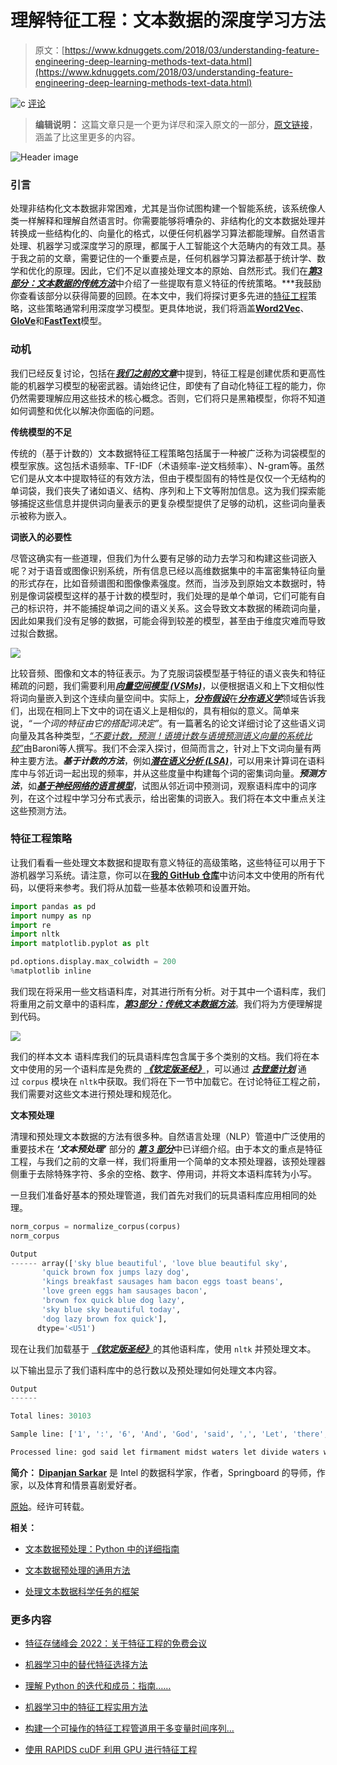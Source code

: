 # 理解特征工程：文本数据的深度学习方法

> 原文：[https://www.kdnuggets.com/2018/03/understanding-feature-engineering-deep-learning-methods-text-data.html](https://www.kdnuggets.com/2018/03/understanding-feature-engineering-deep-learning-methods-text-data.html)

![c](../Images/3d9c022da2d331bb56691a9617b91b90.png) [评论](#comments)

> **编辑说明：** 这篇文章只是一个更为详尽和深入原文的一部分，[原文链接](https://towardsdatascience.com/understanding-feature-engineering-part-4-deep-learning-methods-for-text-data-96c44370bbfa)，涵盖了比这里更多的内容。

![Header image](../Images/aefd6a27ee58fbc6ac8f6ff555b80662.png)

### 引言

处理非结构化文本数据非常困难，尤其是当你试图构建一个智能系统，该系统像人类一样解释和理解自然语言时。你需要能够将嘈杂的、非结构化的文本数据处理并转换成一些结构化的、向量化的格式，以便任何机器学习算法都能理解。自然语言处理、机器学习或深度学习的原理，都属于人工智能这个大范畴内的有效工具。基于我之前的文章，需要记住的一个重要点是，任何机器学习算法都基于统计学、数学和优化的原理。因此，它们不足以直接处理文本的原始、自然形式。我们在[***第3部分：文本数据的传统方法***](https://towardsdatascience.com/understanding-feature-engineering-part-3-traditional-methods-for-text-data-f6f7d70acd41)中介绍了一些提取有意义特征的传统策略。***我鼓励你查看该部分以获得简要的回顾。在本文中，我们将探讨更多先进的[特征工程](https://www.kdnuggets.com/2018/12/feature-engineering-explained.html)策略，这些策略通常利用深度学习模型。更具体地说，我们将涵盖[**Word2Vec**](https://en.wikipedia.org/wiki/Word2vec)、[**GloVe**](https://nlp.stanford.edu/projects/glove/)和[**FastText**](https://research.fb.com/fasttext/)模型。

### 动机

我们已经反复讨论，包括在[***我们之前的文章***](https://towardsdatascience.com/understanding-feature-engineering-part-3-traditional-methods-for-text-data-f6f7d70acd41)中提到，特征工程是创建优质和更高性能的机器学习模型的秘密武器。请始终记住，即使有了自动化特征工程的能力，你仍然需要理解应用这些技术的核心概念。否则，它们将只是黑箱模型，你将不知道如何调整和优化以解决你面临的问题。

**传统模型的不足**

传统的（基于计数的）文本数据特征工程策略包括属于一种被广泛称为词袋模型的模型家族。这包括术语频率、TF-IDF（术语频率-逆文档频率）、N-gram等。虽然它们是从文本中提取特征的有效方法，但由于模型固有的特性是仅仅一个无结构的单词袋，我们丧失了诸如语义、结构、序列和上下文等附加信息。这为我们探索能够捕捉这些信息并提供词向量表示的更复杂模型提供了足够的动机，这些词向量表示被称为嵌入。

**词嵌入的必要性**

尽管这确实有一些道理，但我们为什么要有足够的动力去学习和构建这些词嵌入呢？对于语音或图像识别系统，所有信息已经以高维数据集中的丰富密集特征向量的形式存在，比如音频谱图和图像像素强度。然而，当涉及到原始文本数据时，特别是像词袋模型这样的基于计数的模型时，我们处理的是单个单词，它们可能有自己的标识符，并不能捕捉单词之间的语义关系。这会导致文本数据的稀疏词向量，因此如果我们没有足够的数据，可能会得到较差的模型，甚至由于维度灾难而导致过拟合数据。

![](../Images/40ca1b5efc5f8f11dd7c2cef40e687c7.png)

比较音频、图像和文本的特征表示。为了克服词袋模型基于特征的语义丧失和特征稀疏的问题，我们需要利用[***向量空间模型 (VSMs)***](https://en.wikipedia.org/wiki/Vector_space_model)，以便根据语义和上下文相似性将词向量嵌入到这个连续向量空间中。实际上，[***分布假设***](https://en.wikipedia.org/wiki/Distributional_semantics#Distributional_Hypothesis)在[***分布语义学***](https://en.wikipedia.org/wiki/Distributional_semantics#Distributional_Hypothesis)领域告诉我们，出现在相同上下文中的词在语义上是相似的，具有相似的意义。简单来说，*“一个词的特征由它的搭配词决定”*。有一篇著名的论文详细讨论了这些语义词向量及其各种类型，[*“不要计数，预测！语境计数与语境预测语义向量的系统比较”*](http://clic.cimec.unitn.it/marco/publications/acl2014/baroni-etal-countpredict-acl2014.pdf)由Baroni等人撰写。我们不会深入探讨，但简而言之，针对上下文词向量有两种主要方法。***基于计数的方法***，例如[***潜在语义分析 (LSA)***](https://en.wikipedia.org/wiki/Latent_semantic_analysis)，可以用来计算词在语料库中与邻近词一起出现的频率，并从这些度量中构建每个词的密集词向量。***预测方法***，如[***基于神经网络的语言模型***](http://www.scholarpedia.org/article/Neural_net_language_models)，试图从邻近词中预测词，观察语料库中的词序列，在这个过程中学习分布式表示，给出密集的词嵌入。我们将在本文中重点关注这些预测方法。

### 特征工程策略

让我们看看一些处理文本数据和提取有意义特征的高级策略，这些特征可以用于下游机器学习系统。请注意，你可以在[**我的 GitHub 仓库**](https://github.com/dipanjanS/practical-machine-learning-with-python/tree/master/bonus%20content/feature%20engineering%20text%20data)中访问本文中使用的所有代码，以便将来参考。我们将从加载一些基本依赖项和设置开始。

```py
import pandas as pd
import numpy as np
import re
import nltk
import matplotlib.pyplot as plt

pd.options.display.max_colwidth = 200
%matplotlib inline
```

我们现在将采用一些文档语料库，对其进行所有分析。对于其中一个语料库，我们将重用之前文章中的语料库，[***第3部分：传统文本数据方法***](https://towardsdatascience.com/understanding-feature-engineering-part-3-traditional-methods-for-text-data-f6f7d70acd41)。我们将为方便理解提到代码。

![](../Images/44fbb13a0bedc1a2e7f4026c47ee522c.png)

我们的样本文本 语料库我们的玩具语料库包含属于多个类别的文档。我们将在本文中使用的另一个语料库是免费的 [***《钦定版圣经》***](https://www.gutenberg.org/files/10/10-h/10-h.htm)，可以通过 [***古登堡计划***](https://www.gutenberg.org/) 通过 `corpus` 模块在 `nltk`中获取。我们将在下一节中加载它。在讨论特征工程之前，我们需要对这些文本进行预处理和规范化。

**文本预处理**

清理和预处理文本数据的方法有很多种。自然语言处理（NLP）管道中广泛使用的重要技术在 ***‘文本预处理’*** 部分的 [***第 3 部分***](https://towardsdatascience.com/understanding-feature-engineering-part-3-traditional-methods-for-text-data-f6f7d70acd41)中已详细介绍。由于本文的重点是特征工程，与我们之前的文章一样，我们将重用一个简单的文本预处理器，该预处理器侧重于去除特殊字符、多余的空格、数字、停用词，并将文本语料库转为小写。

一旦我们准备好基本的预处理管道，我们首先对我们的玩具语料库应用相同的处理。

```py
norm_corpus = normalize_corpus(corpus)
norm_corpus

Output
------ array(['sky blue beautiful', 'love blue beautiful sky',
       'quick brown fox jumps lazy dog',
       'kings breakfast sausages ham bacon eggs toast beans',
       'love green eggs ham sausages bacon',
       'brown fox quick blue dog lazy', 
       'sky blue sky beautiful today',
       'dog lazy brown fox quick'],
      dtype='<U51')
```

现在让我们加载基于 [***《钦定版圣经》***](https://www.gutenberg.org/files/10/10-h/10-h.htm)的其他语料库，使用 `nltk` 并预处理文本。

以下输出显示了我们语料库中的总行数以及预处理如何处理文本内容。

```py
Output
------

Total lines: 30103

Sample line: ['1', ':', '6', 'And', 'God', 'said', ',', 'Let', 'there', 'be', 'a', 'firmament', 'in', 'the', 'midst', 'of', 'the', 'waters', ',', 'and', 'let', 'it', 'divide', 'the', 'waters', 'from', 'the', 'waters', '.']

Processed line: god said let firmament midst waters let divide waters waters
```

**简介： [Dipanjan Sarkar](https://www.linkedin.com/in/dipanzan)** 是 Intel 的数据科学家，作者，Springboard 的导师，作家，以及体育和情景喜剧爱好者。

[原始](https://towardsdatascience.com/understanding-feature-engineering-part-4-deep-learning-methods-for-text-data-96c44370bbfa)。经许可转载。

**相关：**

+   [文本数据预处理：Python 中的详细指南](/2018/03/text-data-preprocessing-walkthrough-python.html)

+   [文本数据预处理的通用方法](/2017/12/general-approach-preprocessing-text-data.html)

+   [处理文本数据科学任务的框架](/2017/11/framework-approaching-textual-data-tasks.html)

### 更多内容

+   [特征存储峰会 2022：关于特征工程的免费会议](https://www.kdnuggets.com/2022/10/hopsworks-feature-store-summit-2022-free-conference-feature-engineering.html)

+   [机器学习中的替代特征选择方法](https://www.kdnuggets.com/2021/12/alternative-feature-selection-methods-machine-learning.html)

+   [理解 Python 的迭代和成员：指南……](https://www.kdnuggets.com/understanding-pythons-iteration-and-membership-a-guide-to-__contains__-and-__iter__-magic-methods)

+   [机器学习中的特征工程实用方法](https://www.kdnuggets.com/2023/07/practical-approach-feature-engineering-machine-learning.html)

+   [构建一个可操作的特征工程管道用于多变量时间序列…](https://www.kdnuggets.com/2022/03/building-tractable-feature-engineering-pipeline-multivariate-time-series.html)

+   [使用 RAPIDS cuDF 利用 GPU 进行特征工程](https://www.kdnuggets.com/2023/06/rapids-cudf-leverage-gpu-feature-engineering.html)
